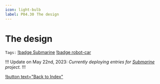 ```yaml
---
icon: light-bulb
label: P04.30⠀The design
---
```

# The design
`Tags:` [!badge Submarine](/projects/P04-submarine.md) [!badge robot-car]()

!!!
Update on May 22nd, 2023: *Currently deploying entries for [Submarine](/projects/P04-submarine.md) project.*
!!!

[!button text="Back to Index"](/projects/P04-submarine/P04-10-19-about-the-project/P04-10-index.md)
